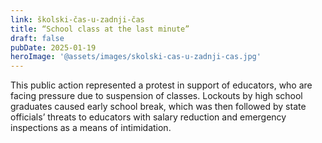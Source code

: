 ```yaml
---
link: školski-čas-u-zadnji-čas
title: “School class at the last minute”
draft: false
pubDate: 2025-01-19
heroImage: '@assets/images/skolski-cas-u-zadnji-cas.jpg'
---
```

This public action represented a protest in support of educators, who are facing pressure due to suspension of classes. Lockouts by high school graduates caused early school break, which was then followed by state officials’ threats to educators with salary reduction and emergency inspections as a means of intimidation.
